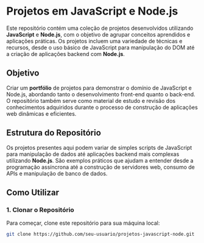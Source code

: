 # Projetos em JavaScript e Node.js

Este repositório contém uma coleção de projetos desenvolvidos utilizando **JavaScript** e **Node.js**, com o objetivo de agrupar conceitos aprendidos e aplicações práticas. Os projetos incluem uma variedade de técnicas e recursos, desde o uso básico de JavaScript para manipulação do DOM até a criação de aplicações backend com **Node.js**.

## Objetivo

Criar um **portfólio** de projetos para demonstrar o domínio de JavaScript e Node.js, abordando tanto o desenvolvimento front-end quanto o back-end. O repositório também serve como material de estudo e revisão dos conhecimentos adquiridos durante o processo de construção de aplicações web dinâmicas e eficientes.

## Estrutura do Repositório

Os projetos presentes aqui podem variar de simples scripts de JavaScript para manipulação de dados até aplicações backend mais complexas utilizando **Node.js**. São exemplos práticos que ajudam a entender desde a programação assíncrona até a construção de servidores web, consumo de APIs e manipulação de banco de dados.

## Como Utilizar

### 1. Clonar o Repositório

Para começar, clone este repositório para sua máquina local:

```bash
git clone https://github.com/seu-usuario/projetos-javascript-node.git

 
